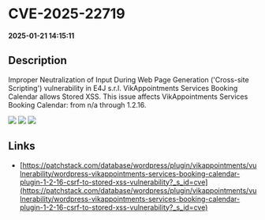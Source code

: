 # CVE-2025-22719

**2025-01-21 14:15:11**

## Description
Improper Neutralization of Input During Web Page Generation ('Cross-site Scripting') vulnerability in E4J s.r.l. VikAppointments Services Booking Calendar allows Stored XSS. This issue affects VikAppointments Services Booking Calendar: from n/a through 1.2.16.

![](https://img.shields.io/static/v1?label=Score&message=7.1&color=red)
![](https://img.shields.io/static/v1?label=Severity&message=HIGH&color=red)
![](https://img.shields.io/static/v1?label=CWE&message=XSS&color=green)

## Links
- [https://patchstack.com/database/wordpress/plugin/vikappointments/vulnerability/wordpress-vikappointments-services-booking-calendar-plugin-1-2-16-csrf-to-stored-xss-vulnerability?_s_id=cve](https://patchstack.com/database/wordpress/plugin/vikappointments/vulnerability/wordpress-vikappointments-services-booking-calendar-plugin-1-2-16-csrf-to-stored-xss-vulnerability?_s_id=cve)

